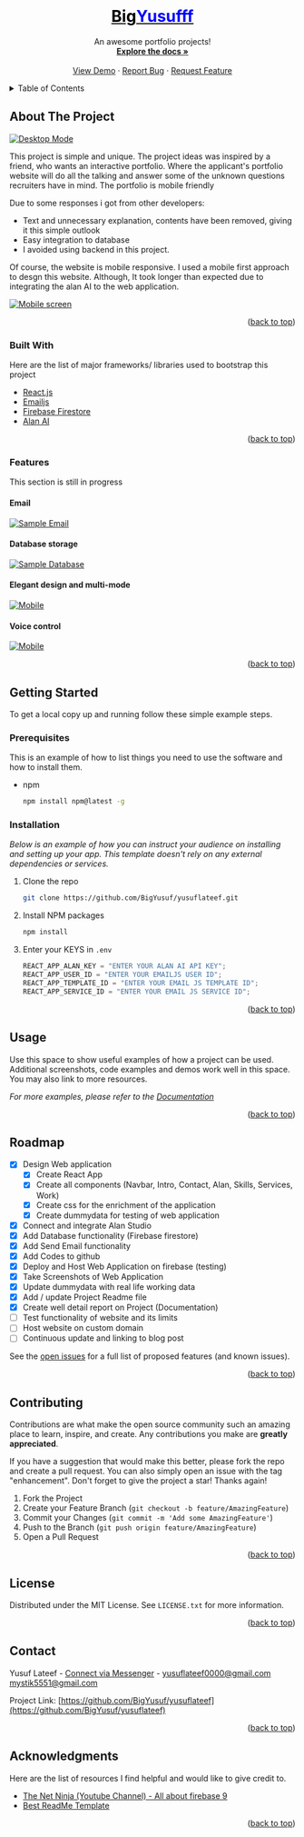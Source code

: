 
<div id="top"></div>

<!-- PROJECT LOGO -->
<br/>
<div align="center">
  <a href="https://github.com/BigYusuf/yusuflateef">
    <h1 align="center"style="color:black;">Big<span style="color:blue;">Yusufff</span></h1>
  </a>

  <p align="center">
    An awesome portfolio projects!
    <br />
    <a href="https://github.com/BigYusuf/yusuflateef"><strong>Explore the docs »</strong></a>
    <br />
    <br />
    <a href="https://yusuflateef-d3dd8.web.app/">View Demo</a>
    ·
    <a href="https://github.com/BigYusuf/yusuflateef/issues">Report Bug</a>
    ·
    <a href="https://github.com/BigYusuf/yusuflateef/issues">Request Feature</a>
  </p>
</div>

<!-- TABLE OF CONTENTS -->
<details>
  <summary>Table of Contents</summary>
  <ol>
    <li>
      <a href="#about-the-project">About The Project</a>
      <ul>
        <li><a href="#built-with">Built With</a></li>
        <li><a href="#features">Unique Features</a></li>
      </ul>
    </li>
    <li>
      <a href="#getting-started">Getting Started</a>
      <ul>
        <li><a href="#prerequisites">Prerequisites</a></li>
        <li><a href="#installation">Installation</a></li>
      </ul>
    </li>
    <li><a href="#usage">Usage</a></li>
    <li><a href="#roadmap">Roadmap</a></li>
    <li><a href="#contributing">Contributing</a></li>
    <li><a href="#license">License</a></li>
    <li><a href="#contact">Contact</a></li>
    <li><a href="#acknowledgments">Acknowledgments</a></li>
  </ol>
</details>

<!-- ABOUT THE PROJECT -->

## About The Project

[![Desktop Mode][product-screenshot]](https://yusuflateef-d3dd8.web.app/)

This project is simple and unique. The project ideas was inspired by a friend, who wants an interactive portfolio. Where the applicant's portfolio website will do all the talking and answer some of the unknown questions recruiters have in mind. The portfolio is mobile friendly

Due to some responses i got from other developers:

- Text and unnecessary explanation, contents have been removed, giving it this simple outlook
- Easy integration to database
- I avoided using backend in this project.

Of course, the website is mobile responsive. I used a mobile first approach to desgn this website. Although, It took longer than expected due to integrating the alan AI to the web application.

[![Mobile screen][product-screenshot2]](https://yusuflateef-d3dd8.web.app/)

<p align="right">(<a href="#top">back to top</a>)</p>

### Built With

Here are the list of major frameworks/ libraries used to bootstrap this project

- [React.js](https://reactjs.org/)
- [Emailjs](https://www.emailjs.com/)
- [Firebase Firestore](https://firebase.google.com/)
- [Alan AI](https://alan.app/)

<p align="right">(<a href="#top">back to top</a>)</p>

### Features

This section is still in progress

#### Email

[![Sample Email][product-screenshot3]](https://yusuflateef-d3dd8.web.app/)

#### Database storage

[![Sample Database][product-screenshot4]](https://yusuflateef-d3dd8.web.app/)

#### Elegant design and multi-mode

[![Mobile][product-screenshot5]](https://yusuflateef-d3dd8.web.app/)

#### Voice control

[![Mobile][product-screenshot6]](https://yusuflateef-d3dd8.web.app/)

<p align="right">(<a href="#top">back to top</a>)</p>

<!-- GETTING STARTED -->

## Getting Started

To get a local copy up and running follow these simple example steps.

### Prerequisites

This is an example of how to list things you need to use the software and how to install them.

- npm

  ```sh
  npm install npm@latest -g
  ```

### Installation

_Below is an example of how you can instruct your audience on installing and setting up your app. This template doesn't rely on any external dependencies or services._

1. Clone the repo

   ```sh
   git clone https://github.com/BigYusuf/yusuflateef.git
   ```

2. Install NPM packages

   ```sh
   npm install
   ```

3. Enter your KEYS in `.env`

   ```javascript
   REACT_APP_ALAN_KEY = "ENTER YOUR ALAN AI API KEY";
   REACT_APP_USER_ID = "ENTER YOUR EMAILJS USER ID";
   REACT_APP_TEMPLATE_ID = "ENTER YOUR EMAIL JS TEMPLATE ID";
   REACT_APP_SERVICE_ID = "ENTER YOUR EMAIL JS SERVICE ID";
   ```

<p align="right">(<a href="#top">back to top</a>)</p>

<!-- USAGE EXAMPLES -->

## Usage

Use this space to show useful examples of how a project can be used. Additional screenshots, code examples and demos work well in this space. You may also link to more resources.

_For more examples, please refer to the [Documentation](https://example.com)_

<p align="right">(<a href="#top">back to top</a>)</p>

<!-- ROADMAP -->

## Roadmap

- [x] Design Web application
  - [x] Create React App
  - [x] Create all components (Navbar, Intro, Contact, Alan, Skills, Services, Work)
  - [x] Create css for the enrichment of the application
  - [x] Create dummydata for testing of web application
- [x] Connect and integrate Alan Studio
- [x] Add Database functionality (Firebase firestore)
- [x] Add Send Email functionality
- [x] Add Codes to github
- [x] Deploy and Host Web Application on firebase (testing)
- [x] Take Screenshots of Web Application
- [x] Update dummydata with real life working data
- [x] Add / update Project Readme file
- [x] Create well detail report on Project (Documentation)
- [ ] Test functionality of website and its limits
- [ ] Host website on custom domain
- [ ] Continuous update and linking to blog post

See the [open issues](https://github.com/BigYusuf/yusuflateef/issues) for a full list of proposed features (and known issues).

<p align="right">(<a href="#top">back to top</a>)</p>

<!-- CONTRIBUTING -->

## Contributing

Contributions are what make the open source community such an amazing place to learn, inspire, and create. Any contributions you make are **greatly appreciated**.

If you have a suggestion that would make this better, please fork the repo and create a pull request. You can also simply open an issue with the tag "enhancement".
Don't forget to give the project a star! Thanks again!

1. Fork the Project
2. Create your Feature Branch (`git checkout -b feature/AmazingFeature`)
3. Commit your Changes (`git commit -m 'Add some AmazingFeature'`)
4. Push to the Branch (`git push origin feature/AmazingFeature`)
5. Open a Pull Request

<p align="right">(<a href="#top">back to top</a>)</p>

<!-- LICENSE -->

## License

Distributed under the MIT License. See `LICENSE.txt` for more information.

<p align="right">(<a href="#top">back to top</a>)</p>

<!-- CONTACT -->

## Contact

Yusuf Lateef - [Connect via Messenger](http://m.me/Bigyusufff/) - yusuflateef0000@gmail.com mystik5551@gmail.com

Project Link: [https://github.com/BigYusuf/yusuflateef](https://github.com/BigYusuf/yusuflateef)

<p align="right">(<a href="#top">back to top</a>)</p>

<!-- ACKNOWLEDGMENTS -->

## Acknowledgments

Here are the list of resources I find helpful and would like to give credit to.

- [The Net Ninja (Youtube Channel) - All about firebase 9](https://www.youtube.com/watch?v=9zdvmgGsww0)
- [Best ReadMe Template](https://github.com/othneildrew/Best-README-Template)

<p align="right">(<a href="#top">back to top</a>)</p>

<!-- MARKDOWN LINKS & IMAGES -->
<!-- https://www.markdownguide.org/basic-syntax/#reference-style-links -->

[contributors-shield]: https://img.shields.io/github/contributors/BigYusuf/Best-README-Template.svg?style=for-the-badge
[contributors-url]: https://github.com/BigYusuf/yusuflateef/graphs/contributors
[forks-shield]: https://img.shields.io/github/forks/BigYusuf/yusuflateef.svg?style=for-the-badge
[forks-url]: https://github.com/BigYusuf/yusuflateef/network/members
[stars-shield]: https://img.shields.io/github/stars/BigYusuf/yusuflateef.svg?style=for-the-badge
[stars-url]: https://github.com/BigYusuf/yusuflateef/stargazers
[issues-shield]: https://img.shields.io/github/issues/BigYusuf/yusuflateef
[issues-url]: https://github.com/BigYusuf/yusuflateef/issues
[license-shield]: https://img.shields.io/github/license/BigYusuf/yusuflateef.svg?style=for-the-badge
[license-url]: https://github.com/BigYusuf/yusuflateef/blob/master/LICENSE.txt
[linkedin-shield]: https://img.shields.io/badge/-LinkedIn-black.svg?style=for-the-badge&logo=linkedin&colorB=555
[linkedin-url]: https://linkedin.com/in/bigyusufff
[product-screenshot]: images/desktopmode.png
[product-screenshot2]: images/mobilemode.png
[product-screenshot3]: images/emailsample.png
[product-screenshot4]: images/databasesample.png
[product-screenshot5]: images/mobilemode2.png
[product-screenshot6]: images/alanstudio.png

